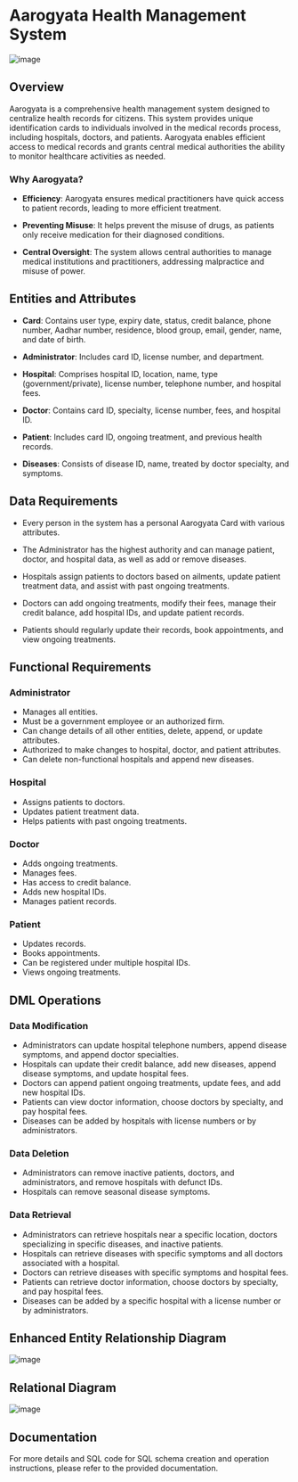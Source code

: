 # Aarogyata Health Management System

![image](https://github.com/pranavundre/Aarogyata/assets/90198260/7c9137d5-9fa6-40bc-b0ce-501665a886cd)


## Overview

Aarogyata is a comprehensive health management system designed to centralize health records for citizens. This system provides unique identification cards to individuals involved in the medical records process, including hospitals, doctors, and patients. Aarogyata enables efficient access to medical records and grants central medical authorities the ability to monitor healthcare activities as needed.

### Why Aarogyata?

- **Efficiency**: Aarogyata ensures medical practitioners have quick access to patient records, leading to more efficient treatment.

- **Preventing Misuse**: It helps prevent the misuse of drugs, as patients only receive medication for their diagnosed conditions.

- **Central Oversight**: The system allows central authorities to manage medical institutions and practitioners, addressing malpractice and misuse of power.

## Entities and Attributes

- **Card**: Contains user type, expiry date, status, credit balance, phone number, Aadhar number, residence, blood group, email, gender, name, and date of birth.

- **Administrator**: Includes card ID, license number, and department.

- **Hospital**: Comprises hospital ID, location, name, type (government/private), license number, telephone number, and hospital fees.

- **Doctor**: Contains card ID, specialty, license number, fees, and hospital ID.

- **Patient**: Includes card ID, ongoing treatment, and previous health records.

- **Diseases**: Consists of disease ID, name, treated by doctor specialty, and symptoms.

## Data Requirements

- Every person in the system has a personal Aarogyata Card with various attributes.

- The Administrator has the highest authority and can manage patient, doctor, and hospital data, as well as add or remove diseases.

- Hospitals assign patients to doctors based on ailments, update patient treatment data, and assist with past ongoing treatments.

- Doctors can add ongoing treatments, modify their fees, manage their credit balance, add hospital IDs, and update patient records.

- Patients should regularly update their records, book appointments, and view ongoing treatments.

## Functional Requirements

### Administrator

- Manages all entities.
- Must be a government employee or an authorized firm.
- Can change details of all other entities, delete, append, or update attributes.
- Authorized to make changes to hospital, doctor, and patient attributes.
- Can delete non-functional hospitals and append new diseases.

### Hospital

- Assigns patients to doctors.
- Updates patient treatment data.
- Helps patients with past ongoing treatments.

### Doctor

- Adds ongoing treatments.
- Manages fees.
- Has access to credit balance.
- Adds new hospital IDs.
- Manages patient records.

### Patient

- Updates records.
- Books appointments.
- Can be registered under multiple hospital IDs.
- Views ongoing treatments.

## DML Operations

### Data Modification

- Administrators can update hospital telephone numbers, append disease symptoms, and append doctor specialties.
- Hospitals can update their credit balance, add new diseases, append disease symptoms, and update hospital fees.
- Doctors can append patient ongoing treatments, update fees, and add new hospital IDs.
- Patients can view doctor information, choose doctors by specialty, and pay hospital fees.
- Diseases can be added by hospitals with license numbers or by administrators.

### Data Deletion

- Administrators can remove inactive patients, doctors, and administrators, and remove hospitals with defunct IDs.
- Hospitals can remove seasonal disease symptoms.

### Data Retrieval

- Administrators can retrieve hospitals near a specific location, doctors specializing in specific diseases, and inactive patients.
- Hospitals can retrieve diseases with specific symptoms and all doctors associated with a hospital.
- Doctors can retrieve diseases with specific symptoms and hospital fees.
- Patients can retrieve doctor information, choose doctors by specialty, and pay hospital fees.
- Diseases can be added by a specific hospital with a license number or by administrators.

## Enhanced Entity Relationship Diagram

![image](https://github.com/pranavundre/Aarogyata/assets/90198260/6dfa6319-0dfc-4dbc-a38e-99c593be72cf)

## Relational Diagram

![image](https://github.com/pranavundre/Aarogyata/assets/90198260/9f13bfed-53da-4e98-946a-b07b76db28a6)


## Documentation

For more details and SQL code for SQL schema creation and operation instructions, please refer to the provided documentation.
